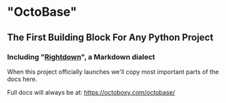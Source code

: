 # "OctoBase"

## The First Building Block For Any Python Project

### Including "[Rightdown](https://octoboxy.com/rightdown/)", a Markdown dialect

When this project officially launches we'll copy most important parts of the docs here.

Full docs will always be at:  https://octoboxy.com/octobase/
